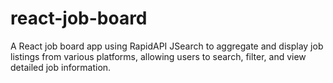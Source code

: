 # react-job-board
A React job board app using RapidAPI JSearch to aggregate and display job listings from various platforms, allowing users to search, filter, and view detailed job information.
